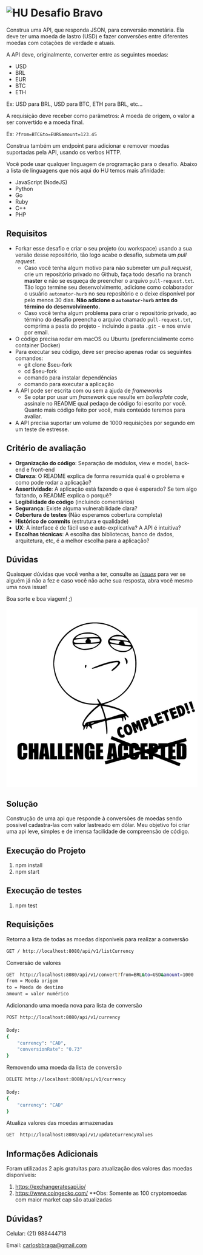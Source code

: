 # <img src="https://avatars1.githubusercontent.com/u/7063040?v=4&s=200.jpg" alt="HU" width="24" /> Desafio Bravo

Construa uma API, que responda JSON, para conversão monetária. Ela deve ter uma moeda de lastro (USD) e fazer conversões entre diferentes moedas com cotações de verdade e atuais.

A API deve, originalmente, converter entre as seguintes moedas:

-   USD
-   BRL
-   EUR
-   BTC
-   ETH

Ex: USD para BRL, USD para BTC, ETH para BRL, etc...

A requisição deve receber como parâmetros: A moeda de origem, o valor a ser convertido e a moeda final.

Ex: `?from=BTC&to=EUR&amount=123.45`

Construa também um endpoint para adicionar e remover moedas suportadas pela API, usando os verbos HTTP.

Você pode usar qualquer linguagem de programação para o desafio. Abaixo a lista de linguagens que nós aqui do HU temos mais afinidade:

-   JavaScript (NodeJS)
-   Python
-   Go
-   Ruby
-   C++
-   PHP

## Requisitos

-   Forkar esse desafio e criar o seu projeto (ou workspace) usando a sua versão desse repositório, tão logo acabe o desafio, submeta um _pull request_.
    -   Caso você tenha algum motivo para não submeter um _pull request_, crie um repositório privado no Github, faça todo desafio na branch **master** e não se esqueça de preencher o arquivo `pull-request.txt`. Tão logo termine seu desenvolvimento, adicione como colaborador o usuário `automator-hurb` no seu repositório e o deixe disponível por pelo menos 30 dias. **Não adicione o `automator-hurb` antes do término do desenvolvimento.**
    -   Caso você tenha algum problema para criar o repositório privado, ao término do desafio preencha o arquivo chamado `pull-request.txt`, comprima a pasta do projeto - incluindo a pasta `.git` - e nos envie por email.
-   O código precisa rodar em macOS ou Ubuntu (preferencialmente como container Docker)
-   Para executar seu código, deve ser preciso apenas rodar os seguintes comandos:
    -   git clone \$seu-fork
    -   cd \$seu-fork
    -   comando para instalar dependências
    -   comando para executar a aplicação
-   A API pode ser escrita com ou sem a ajuda de _frameworks_
    -   Se optar por usar um _framework_ que resulte em _boilerplate code_, assinale no README qual pedaço de código foi escrito por você. Quanto mais código feito por você, mais conteúdo teremos para avaliar.
-   A API precisa suportar um volume de 1000 requisições por segundo em um teste de estresse.

## Critério de avaliação

-   **Organização do código**: Separação de módulos, view e model, back-end e front-end
-   **Clareza**: O README explica de forma resumida qual é o problema e como pode rodar a aplicação?
-   **Assertividade**: A aplicação está fazendo o que é esperado? Se tem algo faltando, o README explica o porquê?
-   **Legibilidade do código** (incluindo comentários)
-   **Segurança**: Existe alguma vulnerabilidade clara?
-   **Cobertura de testes** (Não esperamos cobertura completa)
-   **Histórico de commits** (estrutura e qualidade)
-   **UX**: A interface é de fácil uso e auto-explicativa? A API é intuitiva?
-   **Escolhas técnicas**: A escolha das bibliotecas, banco de dados, arquitetura, etc, é a melhor escolha para a aplicação?

## Dúvidas

Quaisquer dúvidas que você venha a ter, consulte as [_issues_](https://github.com/HurbCom/challenge-bravo/issues) para ver se alguém já não a fez e caso você não ache sua resposta, abra você mesmo uma nova issue!

Boa sorte e boa viagem! ;)

<p align="center">
  <img src="ca.jpg" alt="Challange accepted" />
</p>

## Solução

Construção de uma api que responde à conversões de moedas sendo possivel cadastra-las com valor lastreado em dólar. 
Meu objetivo foi criar uma api leve, simples e de imensa facilidade de compreensão de código.

## Execução do Projeto

1. npm install 
2. npm start

## Execução de testes

1. npm test

## Requisições

Retorna a lista de todas as moedas disponiveis para realizar a conversão

 ```sh 
 GET / http://localhost:8080/api/v1/listCurrency
 ```

Conversão de valores

 ```sh 
GET  http://localhost:8080/api/v1/convert?from=BRL&to=USD&amount=1000
from = Moeda origem
to = Moeda de destino
amount = valor numérico
 ```

Adicionando uma moeda nova para lista de conversão
```sh 
POST http://localhost:8080/api/v1/currency

Body: 
{
    "currency": "CAD",
    "conversionRate": "0.73"
}
```

Removendo uma moeda da  lista de conversão
```sh 
DELETE http://localhost:8080/api/v1/currency

Body: 
{
    "currency": "CAD"
}
```

Atualiza valores das moedas armazenadas
```sh 
GET  http://localhost:8080/api/v1/updateCurrencyValues
```

## Informações Adicionais

Foram utilizadas 2 apis gratuitas para atualização dos valores das moedas disponíveis: 
1. https://exchangeratesapi.io/
2. https://www.coingecko.com/
**Obs: Somente as 100 cryptomoedas com maior market cap são atualizadas



## Dúvidas?

Celular: (21) 988444718

Email: carlosbbraga@gmail.com